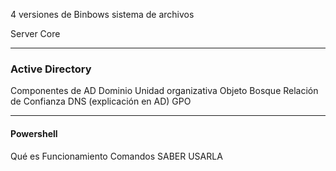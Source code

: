4 versiones de Binbows
sistema de archivos

Server Core


---
### Active Directory
Componentes de AD
Dominio
Unidad organizativa
Objeto
Bosque
Relación de Confianza
DNS (explicación en AD)
GPO

---
#### Powershell
Qué es
Funcionamiento
Comandos
SABER USARLA
